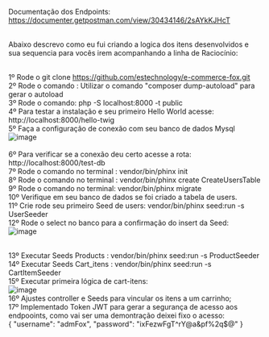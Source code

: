 Documentação dos Endpoints: https://documenter.getpostman.com/view/30434146/2sAYkKJHcT <br><br>

Abaixo descrevo como eu fui criando a logica dos itens desenvolvidos e sua sequencia para vocês irem acompanhando a linha de Raciocínio: <br><br>

1º Rode o git clone https://github.com/estechnology/e-commerce-fox.git<br>
2º Rode o comando : Utilizar o comando "composer dump-autoload" para gerar o autoload <br>
3º Rode o comando: php -S localhost:8000 -t public<br>
4º Para testar a instalação e seu primeiro Hello World acesse: http://localhost:8000/hello-twig<br>
5º Faça a configuração de conexão com seu banco de dados Mysql<br>
![image](https://github.com/user-attachments/assets/095ca1a5-9681-4fd0-908e-50de26e07757)<br><br>
6º Para verificar se a conexão deu certo acesse a rota: http://localhost:8000/test-db <br>
7º Rode o comando no terminal : vendor/bin/phinx init <br>
8º Rode o comando no terminal : vendor/bin/phinx create CreateUsersTable <br>
9º Rode o comando no terminal: vendor/bin/phinx migrate <br>
10º Verifique em seu banco de dados se foi criado a tabela de users. <br>
11º Crie rode seu primeiro Seed de users: vendor/bin/phinx seed:run -s UserSeeder  <br>
12º Rode o select no banco para a confirmação do insert da Seed: <br>
![image](https://github.com/user-attachments/assets/2bc07af2-625f-4ba6-a369-199124b72dfa) <br><br>

13º Executar Seeds Products : vendor/bin/phinx seed:run -s ProductSeeder <br>
14º Executar Seeds Cart_itens : vendor/bin/phinx seed:run -s CartItemSeeder <br>
15º Executar primeira lógica de cart-itens: <br>
![image](https://github.com/user-attachments/assets/2314c420-3279-455a-b325-1b53b44fa3b5) <br>
16º Ajustes controller e Seeds para vincular os itens a um carrinho; <br>
17º Implementado Token JWT para gerar a segurança de acesso aos endpooints, como vai ser uma demontração deixei fixo o acesso:<br>
{
    "username": "admFox",
    "password": "ixFezwFgT^rY@a&pf%2q$@"
}<br>

